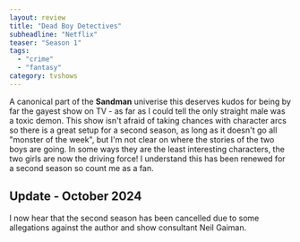```yaml
---
layout: review
title: "Dead Boy Detectives"
subheadline: "Netflix"
teaser: "Season 1"
tags:
  - "crime"
  - "fantasy"
category: tvshows
---
```


A canonical part of the **Sandman** univerise this deserves
kudos for being by far the gayest show on TV - as far as I could tell the only
straight male was a toxic demon. This show isn't afraid of taking chances with
character arcs so there is a great setup for a second season, as long as it
doesn't go all "monster of the week", but I'm not clear on where the stories
of the two boys are going. In some ways they are the least interesting characters,
the two girls are now the driving force! I understand this has been renewed for a
second season so count me as a fan.

## Update - October 2024

I now hear that the second season has been cancelled due to some allegations
against the author and show consultant Neil Gaiman.
